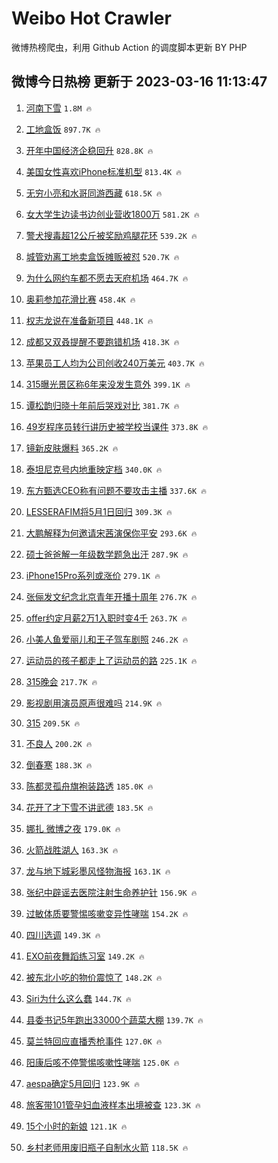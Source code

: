 # Weibo Hot Crawler 



微博热榜爬虫，利用 Github Action 的调度脚本更新 BY PHP 


## 微博今日热榜 更新于 2023-03-16 11:13:47 
1. [河南下雪](https://s.weibo.com/weibo?q=%23%E6%B2%B3%E5%8D%97%E4%B8%8B%E9%9B%AA%23&t=31&band_rank=1&Refer=top) `1.8M 🔥` 

1. [工地盒饭](https://s.weibo.com/weibo?q=%E5%B7%A5%E5%9C%B0%E7%9B%92%E9%A5%AD&t=31&band_rank=2&Refer=top) `897.7K 🔥` 

1. [开年中国经济企稳回升](https://s.weibo.com/weibo?q=%23%E5%BC%80%E5%B9%B4%E4%B8%AD%E5%9B%BD%E7%BB%8F%E6%B5%8E%E4%BC%81%E7%A8%B3%E5%9B%9E%E5%8D%87%23&t=31&band_rank=3&Refer=top) `828.8K 🔥` 

1. [美国女性喜欢iPhone标准机型](https://s.weibo.com/weibo?q=%23%E7%BE%8E%E5%9B%BD%E5%A5%B3%E6%80%A7%E5%96%9C%E6%AC%A2iPhone%E6%A0%87%E5%87%86%E6%9C%BA%E5%9E%8B%23&t=31&band_rank=4&Refer=top) `813.4K 🔥` 

1. [无穷小亮和水哥同游西藏](https://s.weibo.com/weibo?q=%23%E6%97%A0%E7%A9%B7%E5%B0%8F%E4%BA%AE%E5%92%8C%E6%B0%B4%E5%93%A5%E5%90%8C%E6%B8%B8%E8%A5%BF%E8%97%8F%23&t=31&band_rank=5&Refer=top) `618.5K 🔥` 

1. [女大学生边读书边创业营收1800万](https://s.weibo.com/weibo?q=%23%E5%A5%B3%E5%A4%A7%E5%AD%A6%E7%94%9F%E8%BE%B9%E8%AF%BB%E4%B9%A6%E8%BE%B9%E5%88%9B%E4%B8%9A%E8%90%A5%E6%94%B61800%E4%B8%87%23&t=31&band_rank=6&Refer=top) `581.2K 🔥` 

1. [警犬搜毒超12公斤被奖励鸡腿花环](https://s.weibo.com/weibo?q=%23%E8%AD%A6%E7%8A%AC%E6%90%9C%E6%AF%92%E8%B6%8512%E5%85%AC%E6%96%A4%E8%A2%AB%E5%A5%96%E5%8A%B1%E9%B8%A1%E8%85%BF%E8%8A%B1%E7%8E%AF%23&t=31&band_rank=7&Refer=top) `539.2K 🔥` 

1. [城管劝离工地卖盒饭摊贩被怼](https://s.weibo.com/weibo?q=%23%E5%9F%8E%E7%AE%A1%E5%8A%9D%E7%A6%BB%E5%B7%A5%E5%9C%B0%E5%8D%96%E7%9B%92%E9%A5%AD%E6%91%8A%E8%B4%A9%E8%A2%AB%E6%80%BC%23&t=31&band_rank=8&Refer=top) `520.7K 🔥` 

1. [为什么网约车都不愿去天府机场](https://s.weibo.com/weibo?q=%23%E4%B8%BA%E4%BB%80%E4%B9%88%E7%BD%91%E7%BA%A6%E8%BD%A6%E9%83%BD%E4%B8%8D%E6%84%BF%E5%8E%BB%E5%A4%A9%E5%BA%9C%E6%9C%BA%E5%9C%BA%23&t=31&band_rank=9&Refer=top) `464.7K 🔥` 

1. [奥莉参加花滑比赛](https://s.weibo.com/weibo?q=%E5%A5%A5%E8%8E%89%E5%8F%82%E5%8A%A0%E8%8A%B1%E6%BB%91%E6%AF%94%E8%B5%9B&t=31&band_rank=10&Refer=top) `458.4K 🔥` 

1. [权志龙说在准备新项目](https://s.weibo.com/weibo?q=%23%E6%9D%83%E5%BF%97%E9%BE%99%E8%AF%B4%E5%9C%A8%E5%87%86%E5%A4%87%E6%96%B0%E9%A1%B9%E7%9B%AE%23&t=31&band_rank=11&Refer=top) `448.1K 🔥` 

1. [成都又双叒提醒不要跑错机场](https://s.weibo.com/weibo?q=%23%E6%88%90%E9%83%BD%E5%8F%88%E5%8F%8C%E5%8F%92%E6%8F%90%E9%86%92%E4%B8%8D%E8%A6%81%E8%B7%91%E9%94%99%E6%9C%BA%E5%9C%BA%23&t=31&band_rank=12&Refer=top) `418.3K 🔥` 

1. [苹果员工人均为公司创收240万美元](https://s.weibo.com/weibo?q=%23%E8%8B%B9%E6%9E%9C%E5%91%98%E5%B7%A5%E4%BA%BA%E5%9D%87%E4%B8%BA%E5%85%AC%E5%8F%B8%E5%88%9B%E6%94%B6240%E4%B8%87%E7%BE%8E%E5%85%83%23&t=31&band_rank=13&Refer=top) `403.7K 🔥` 

1. [315曝光景区称6年来没发生意外](https://s.weibo.com/weibo?q=%23315%E6%9B%9D%E5%85%89%E6%99%AF%E5%8C%BA%E7%A7%B06%E5%B9%B4%E6%9D%A5%E6%B2%A1%E5%8F%91%E7%94%9F%E6%84%8F%E5%A4%96%23&t=31&band_rank=14&Refer=top) `399.1K 🔥` 

1. [谭松韵归晓十年前后哭戏对比](https://s.weibo.com/weibo?q=%23%E8%B0%AD%E6%9D%BE%E9%9F%B5%E5%BD%92%E6%99%93%E5%8D%81%E5%B9%B4%E5%89%8D%E5%90%8E%E5%93%AD%E6%88%8F%E5%AF%B9%E6%AF%94%23&t=31&band_rank=15&Refer=top) `381.7K 🔥` 

1. [49岁程序员转行讲历史被学校当课件](https://s.weibo.com/weibo?q=%2349%E5%B2%81%E7%A8%8B%E5%BA%8F%E5%91%98%E8%BD%AC%E8%A1%8C%E8%AE%B2%E5%8E%86%E5%8F%B2%E8%A2%AB%E5%AD%A6%E6%A0%A1%E5%BD%93%E8%AF%BE%E4%BB%B6%23&t=31&band_rank=16&Refer=top) `373.8K 🔥` 

1. [镜新皮肤爆料](https://s.weibo.com/weibo?q=%23%E9%95%9C%E6%96%B0%E7%9A%AE%E8%82%A4%E7%88%86%E6%96%99%23&t=31&band_rank=17&Refer=top) `365.2K 🔥` 

1. [泰坦尼克号内地重映定档](https://s.weibo.com/weibo?q=%23%E6%B3%B0%E5%9D%A6%E5%B0%BC%E5%85%8B%E5%8F%B7%E5%86%85%E5%9C%B0%E9%87%8D%E6%98%A0%E5%AE%9A%E6%A1%A3%23&t=31&band_rank=18&Refer=top) `340.0K 🔥` 

1. [东方甄选CEO称有问题不要攻击主播](https://s.weibo.com/weibo?q=%23%E4%B8%9C%E6%96%B9%E7%94%84%E9%80%89CEO%E7%A7%B0%E6%9C%89%E9%97%AE%E9%A2%98%E4%B8%8D%E8%A6%81%E6%94%BB%E5%87%BB%E4%B8%BB%E6%92%AD%23&t=31&band_rank=19&Refer=top) `337.6K 🔥` 

1. [LESSERAFIM将5月1日回归](https://s.weibo.com/weibo?q=%23LESSERAFIM%E5%B0%865%E6%9C%881%E6%97%A5%E5%9B%9E%E5%BD%92%23&t=31&band_rank=20&Refer=top) `309.3K 🔥` 

1. [大鹏解释为何邀请宋茜演保你平安](https://s.weibo.com/weibo?q=%23%E5%A4%A7%E9%B9%8F%E8%A7%A3%E9%87%8A%E4%B8%BA%E4%BD%95%E9%82%80%E8%AF%B7%E5%AE%8B%E8%8C%9C%E6%BC%94%E4%BF%9D%E4%BD%A0%E5%B9%B3%E5%AE%89%23&t=31&band_rank=21&Refer=top) `293.6K 🔥` 

1. [硕士爸爸解一年级数学题急出汗](https://s.weibo.com/weibo?q=%23%E7%A1%95%E5%A3%AB%E7%88%B8%E7%88%B8%E8%A7%A3%E4%B8%80%E5%B9%B4%E7%BA%A7%E6%95%B0%E5%AD%A6%E9%A2%98%E6%80%A5%E5%87%BA%E6%B1%97%23&t=31&band_rank=22&Refer=top) `287.9K 🔥` 

1. [iPhone15Pro系列或涨价](https://s.weibo.com/weibo?q=%23iPhone15Pro%E7%B3%BB%E5%88%97%E6%88%96%E6%B6%A8%E4%BB%B7%23&t=31&band_rank=23&Refer=top) `279.1K 🔥` 

1. [张俪发文纪念北京青年开播十周年](https://s.weibo.com/weibo?q=%23%E5%BC%A0%E4%BF%AA%E5%8F%91%E6%96%87%E7%BA%AA%E5%BF%B5%E5%8C%97%E4%BA%AC%E9%9D%92%E5%B9%B4%E5%BC%80%E6%92%AD%E5%8D%81%E5%91%A8%E5%B9%B4%23&t=31&band_rank=24&Refer=top) `276.7K 🔥` 

1. [offer约定月薪2万1入职时变4千](https://s.weibo.com/weibo?q=%23offer%E7%BA%A6%E5%AE%9A%E6%9C%88%E8%96%AA2%E4%B8%871%E5%85%A5%E8%81%8C%E6%97%B6%E5%8F%984%E5%8D%83%23&t=31&band_rank=25&Refer=top) `263.7K 🔥` 

1. [小美人鱼爱丽儿和王子驾车剧照](https://s.weibo.com/weibo?q=%23%E5%B0%8F%E7%BE%8E%E4%BA%BA%E9%B1%BC%E7%88%B1%E4%B8%BD%E5%84%BF%E5%92%8C%E7%8E%8B%E5%AD%90%E9%A9%BE%E8%BD%A6%E5%89%A7%E7%85%A7%23&t=31&band_rank=26&Refer=top) `246.2K 🔥` 

1. [运动员的孩子都走上了运动员的路](https://s.weibo.com/weibo?q=%23%E8%BF%90%E5%8A%A8%E5%91%98%E7%9A%84%E5%AD%A9%E5%AD%90%E9%83%BD%E8%B5%B0%E4%B8%8A%E4%BA%86%E8%BF%90%E5%8A%A8%E5%91%98%E7%9A%84%E8%B7%AF%23&t=31&band_rank=27&Refer=top) `225.1K 🔥` 

1. [315晚会](https://s.weibo.com/weibo?q=%23315%E6%99%9A%E4%BC%9A%23&t=31&band_rank=28&Refer=top) `217.7K 🔥` 

1. [影视剧用演员原声很难吗](https://s.weibo.com/weibo?q=%23%E5%BD%B1%E8%A7%86%E5%89%A7%E7%94%A8%E6%BC%94%E5%91%98%E5%8E%9F%E5%A3%B0%E5%BE%88%E9%9A%BE%E5%90%97%23&t=31&band_rank=29&Refer=top) `214.9K 🔥` 

1. [315](https://s.weibo.com/weibo?q=%23315%23&t=31&band_rank=30&Refer=top) `209.5K 🔥` 

1. [不良人](https://s.weibo.com/weibo?q=%E4%B8%8D%E8%89%AF%E4%BA%BA&t=31&band_rank=31&Refer=top) `200.2K 🔥` 

1. [倒春寒](https://s.weibo.com/weibo?q=%E5%80%92%E6%98%A5%E5%AF%92&t=31&band_rank=32&Refer=top) `188.3K 🔥` 

1. [陈都灵孤舟旗袍装路透](https://s.weibo.com/weibo?q=%23%E9%99%88%E9%83%BD%E7%81%B5%E5%AD%A4%E8%88%9F%E6%97%97%E8%A2%8D%E8%A3%85%E8%B7%AF%E9%80%8F%23&t=31&band_rank=33&Refer=top) `185.0K 🔥` 

1. [花开了才下雪不讲武德](https://s.weibo.com/weibo?q=%23%E8%8A%B1%E5%BC%80%E4%BA%86%E6%89%8D%E4%B8%8B%E9%9B%AA%E4%B8%8D%E8%AE%B2%E6%AD%A6%E5%BE%B7%23&t=31&band_rank=34&Refer=top) `183.5K 🔥` 

1. [娜扎 微博之夜](https://s.weibo.com/weibo?q=%23%E5%A8%9C%E6%89%8E%20%E5%BE%AE%E5%8D%9A%E4%B9%8B%E5%A4%9C%23&t=31&band_rank=35&Refer=top) `179.0K 🔥` 

1. [火箭战胜湖人](https://s.weibo.com/weibo?q=%23%E7%81%AB%E7%AE%AD%E6%88%98%E8%83%9C%E6%B9%96%E4%BA%BA%23&t=31&band_rank=36&Refer=top) `163.3K 🔥` 

1. [龙与地下城彩墨风怪物海报](https://s.weibo.com/weibo?q=%23%E9%BE%99%E4%B8%8E%E5%9C%B0%E4%B8%8B%E5%9F%8E%E5%BD%A9%E5%A2%A8%E9%A3%8E%E6%80%AA%E7%89%A9%E6%B5%B7%E6%8A%A5%23&t=31&band_rank=37&Refer=top) `163.1K 🔥` 

1. [张纪中辟谣去医院注射生命养护针](https://s.weibo.com/weibo?q=%23%E5%BC%A0%E7%BA%AA%E4%B8%AD%E8%BE%9F%E8%B0%A3%E5%8E%BB%E5%8C%BB%E9%99%A2%E6%B3%A8%E5%B0%84%E7%94%9F%E5%91%BD%E5%85%BB%E6%8A%A4%E9%92%88%23&t=31&band_rank=38&Refer=top) `156.9K 🔥` 

1. [过敏体质要警惕咳嗽变异性哮喘](https://s.weibo.com/weibo?q=%23%E8%BF%87%E6%95%8F%E4%BD%93%E8%B4%A8%E8%A6%81%E8%AD%A6%E6%83%95%E5%92%B3%E5%97%BD%E5%8F%98%E5%BC%82%E6%80%A7%E5%93%AE%E5%96%98%23&t=31&band_rank=39&Refer=top) `154.2K 🔥` 

1. [四川选调](https://s.weibo.com/weibo?q=%E5%9B%9B%E5%B7%9D%E9%80%89%E8%B0%83&t=31&band_rank=40&Refer=top) `149.3K 🔥` 

1. [EXO前夜舞蹈练习室](https://s.weibo.com/weibo?q=%23EXO%E5%89%8D%E5%A4%9C%E8%88%9E%E8%B9%88%E7%BB%83%E4%B9%A0%E5%AE%A4%23&t=31&band_rank=41&Refer=top) `149.2K 🔥` 

1. [被东北小吃的物价震惊了](https://s.weibo.com/weibo?q=%23%E8%A2%AB%E4%B8%9C%E5%8C%97%E5%B0%8F%E5%90%83%E7%9A%84%E7%89%A9%E4%BB%B7%E9%9C%87%E6%83%8A%E4%BA%86%23&t=31&band_rank=42&Refer=top) `148.2K 🔥` 

1. [Siri为什么这么蠢](https://s.weibo.com/weibo?q=%23Siri%E4%B8%BA%E4%BB%80%E4%B9%88%E8%BF%99%E4%B9%88%E8%A0%A2%23&t=31&band_rank=43&Refer=top) `144.7K 🔥` 

1. [县委书记5年跑出33000个蔬菜大棚](https://s.weibo.com/weibo?q=%23%E5%8E%BF%E5%A7%94%E4%B9%A6%E8%AE%B05%E5%B9%B4%E8%B7%91%E5%87%BA33000%E4%B8%AA%E8%94%AC%E8%8F%9C%E5%A4%A7%E6%A3%9A%23&t=31&band_rank=44&Refer=top) `139.7K 🔥` 

1. [莫兰特回应直播秀枪事件](https://s.weibo.com/weibo?q=%23%E8%8E%AB%E5%85%B0%E7%89%B9%E5%9B%9E%E5%BA%94%E7%9B%B4%E6%92%AD%E7%A7%80%E6%9E%AA%E4%BA%8B%E4%BB%B6%23&t=31&band_rank=45&Refer=top) `127.0K 🔥` 

1. [阳康后咳不停警惕咳嗽性哮喘](https://s.weibo.com/weibo?q=%23%E9%98%B3%E5%BA%B7%E5%90%8E%E5%92%B3%E4%B8%8D%E5%81%9C%E8%AD%A6%E6%83%95%E5%92%B3%E5%97%BD%E6%80%A7%E5%93%AE%E5%96%98%23&t=31&band_rank=46&Refer=top) `125.0K 🔥` 

1. [aespa确定5月回归](https://s.weibo.com/weibo?q=%23aespa%E7%A1%AE%E5%AE%9A5%E6%9C%88%E5%9B%9E%E5%BD%92%23&t=31&band_rank=47&Refer=top) `123.9K 🔥` 

1. [旅客带101管孕妇血液样本出境被查](https://s.weibo.com/weibo?q=%23%E6%97%85%E5%AE%A2%E5%B8%A6101%E7%AE%A1%E5%AD%95%E5%A6%87%E8%A1%80%E6%B6%B2%E6%A0%B7%E6%9C%AC%E5%87%BA%E5%A2%83%E8%A2%AB%E6%9F%A5%23&t=31&band_rank=48&Refer=top) `123.3K 🔥` 

1. [15个小时的新娘](https://s.weibo.com/weibo?q=15%E4%B8%AA%E5%B0%8F%E6%97%B6%E7%9A%84%E6%96%B0%E5%A8%98&t=31&band_rank=49&Refer=top) `121.1K 🔥` 

1. [乡村老师用废旧瓶子自制水火箭](https://s.weibo.com/weibo?q=%23%E4%B9%A1%E6%9D%91%E8%80%81%E5%B8%88%E7%94%A8%E5%BA%9F%E6%97%A7%E7%93%B6%E5%AD%90%E8%87%AA%E5%88%B6%E6%B0%B4%E7%81%AB%E7%AE%AD%23&t=31&band_rank=50&Refer=top) `118.5K 🔥` 

